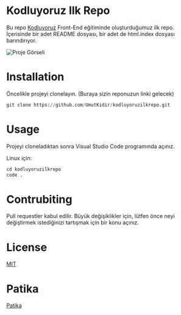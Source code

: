 # Kodluyoruz Ilk Repo
Bu repo [Kodluyoruz](https://kodluyoruz.org) Front-End eğitiminde oluşturduğumuz ilk repo. İçerisinde bir adet README dosyası, bir adet de html.index dosyası barındırıyor.

![Proje Görseli](https://i.hizliresim.com/9f09cye.png)

# Installation

Öncelikle projeyi clonelayın. (Buraya sizin reponuzun linki gelecek)

```python 
git clone https://github.com/UmutKidir/kodluyoruzilkrepo.git 
```

# Usage

Projeyi cloneladıktan sonra Visual Studio Code programında açınız.

Linux için:

```python 
cd kodluyoruzilkrepo
code .
```

# Contrubiting

Pull requestler kabul edilir. Büyük değişiklikler için, lütfen önce neyi değiştirmek istediğinizi tartışmak için bir konu açınız.

# License

[MIT](https://choosealicense.com/licenses/mit/)

[def]: https://www.hizliresim.com/9f09cye

# Patika
[Patika](www.patika.dev)
